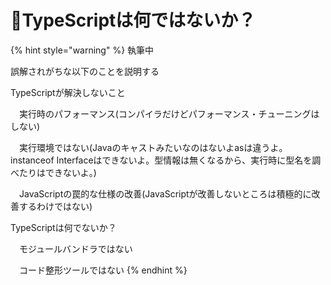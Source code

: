 # 🚧TypeScriptは何ではないか？

{% hint style="warning" %}
執筆中  
  
誤解されがちな以下のことを説明する  
  
TypeScriptが解決しないこと

　実行時のパフォーマンス\(コンパイラだけどパフォーマンス・チューニングはしない\)

　実行環境ではない\(Javaのキャストみたいなのはないよasは違うよ。instanceof Interfaceはできないよ。型情報は無くなるから、実行時に型名を調べたりはできないよ。\)

　JavaScriptの罠的な仕様の改善\(JavaScriptが改善しないところは積極的に改善するわけではない\)

TypeScriptは何でないか？

　モジュールバンドラではない

　コード整形ツールではない
{% endhint %}

